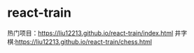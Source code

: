 # react-train
热门项目：https://liu12213.github.io/react-train/index.html
井字棋:https://liu12213.github.io/react-train/chess.html